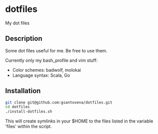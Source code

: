 # dotfiles
My dot files

## Description
Some dot files useful for me. Be free to use them.

Currently only my bash_profile and vim stuff:
- Color schemes: badwolf, molokai
- Language syntax: Scala, Go

## Installation
```bash
git clone git@github.com:gsantovena/dotfiles.git
cd dotfiles
./install-dotfiles.sh
```
This will create symlinks in your $HOME to the files listed in the variable 'files' within the script.

